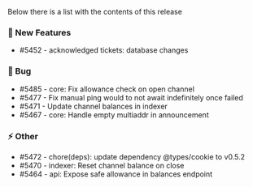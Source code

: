 Below there is a list with the contents of this release

 ### 🚀 New Features

 - #5452 - acknowledged tickets: database changes

 ### 🐛 Bug

 - #5485 - core: Fix allowance check on open channel
 - #5477 - Fix manual ping would to not await indefinitely once failed
 - #5471 - Update channel balances in indexer
 - #5467 - core: Handle empty multiaddr in announcement

 ### ⚡ Other

 - #5472 - chore(deps): update dependency @types/cookie to v0.5.2
 - #5470 - indexer: Reset channel balance on close
 - #5464 - api: Expose safe allowance in balances endpoint


